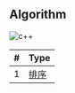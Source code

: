 ## Algorithm

![c++](https://img.shields.io/badge/language-c%2B%2B-orange.svg)

| #    | Type                                                         |
| ---- | ------------------------------------------------------------ |
| 1    | [排序](<https://github.com/juhick/Algorithm/tree/master/Sort>) |